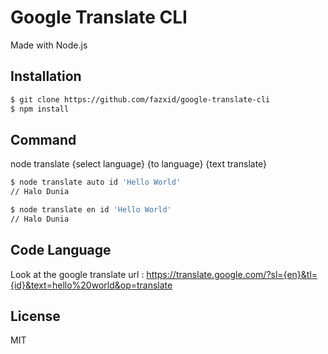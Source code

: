 # Google Translate CLI

Made with Node.js

## Installation

```bash
$ git clone https://github.com/fazxid/google-translate-cli
$ npm install
```

## Command

node translate {select language} {to language} {text translate}

```bash
$ node translate auto id 'Hello World'
// Halo Dunia

$ node translate en id 'Hello World'
// Halo Dunia

```

## Code Language

Look at the google translate url : https://translate.google.com/?sl={en}&tl={id}&text=hello%20world&op=translate

## License

MIT
